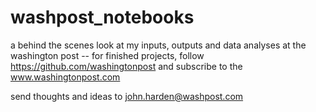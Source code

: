 # washpost_notebooks
a behind the scenes look at my inputs, outputs and data analyses at the washington post -- for finished projects, follow https://github.com/washingtonpost and subscribe to the www.washingtonpost.com

send thoughts and ideas to john.harden@washpost.com
